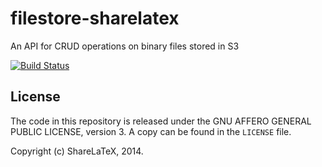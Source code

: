 filestore-sharelatex
====================

An API for CRUD operations on binary files stored in S3

[![Build Status](https://travis-ci.org/sharelatex/filestore-sharelatex.png?branch=master)](https://travis-ci.org/sharelatex/filestore-sharelatex)

License
-------

The code in this repository is released under the GNU AFFERO GENERAL PUBLIC LICENSE, version 3. A copy can be found in the `LICENSE` file.

Copyright (c) ShareLaTeX, 2014.
